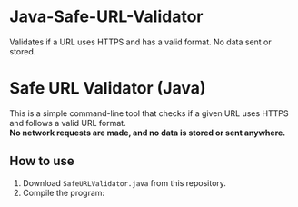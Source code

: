 # Java-Safe-URL-Validator
 Validates if a URL uses HTTPS and has a valid format. No data sent or stored.
# Safe URL Validator (Java)

This is a simple command-line tool that checks if a given URL uses HTTPS and follows a valid URL format.  
**No network requests are made, and no data is stored or sent anywhere.**

## How to use

1. Download `SafeURLValidator.java` from this repository.
2. Compile the program:
